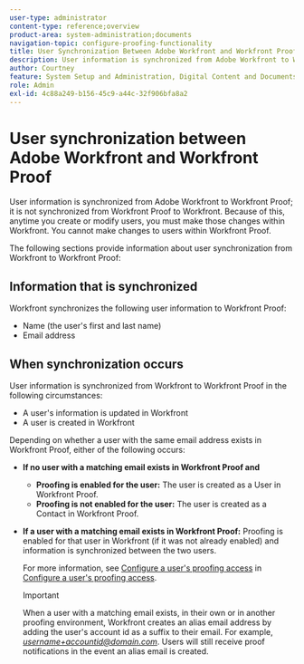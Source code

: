 ```yaml
---
user-type: administrator
content-type: reference;overview
product-area: system-administration;documents
navigation-topic: configure-proofing-functionality
title: User Synchronization Between Adobe Workfront and Workfront Proof
description: User information is synchronized from Adobe Workfront to Workfront Proof; it is not synchronized from Workfront Proof to Workfront. Because of this, anytime you create or modify users, you must make those changes within Workfront. You cannot make changes to users within Workfront Proof.
author: Courtney
feature: System Setup and Administration, Digital Content and Documents
role: Admin
exl-id: 4c88a249-b156-45c9-a44c-32f906bfa8a2
---
```

# User synchronization between Adobe Workfront and Workfront Proof

User information is synchronized from Adobe Workfront to Workfront Proof; it is not synchronized from Workfront Proof to Workfront. Because of this, anytime you create or modify users, you must make those changes within Workfront. You cannot make changes to users within Workfront Proof.

The following sections provide information about user synchronization from Workfront to Workfront Proof:

## Information that is synchronized

Workfront synchronizes the following user information to Workfront Proof:

* Name (the user's first and last name)
* Email address

## When synchronization occurs

User information is synchronized from Workfront to Workfront Proof in the following circumstances:

* A user's information is updated in Workfront
* A user is created in Workfront

Depending on whether a user with the same email address exists in Workfront Proof, either of the following occurs:

* **If no user with a matching email exists in Workfront Proof and** 

   * **Proofing is enabled for the user:** The user is created as a User in Workfront Proof.
   * **Proofing is not enabled for the user:** The user is created as a Contact in Workfront Proof.

* **If a user with a matching email exists in Workfront Proof:** Proofing is enabled for that user in Workfront (if it was not already enabled) and information is synchronized between the two users.

  For more information, see [Configure a user's proofing access](../../../administration-and-setup/manage-workfront/configure-proofing/configure-a-users-proofing-access.md) in [Configure a user's proofing access](../../../administration-and-setup/manage-workfront/configure-proofing/configure-a-users-proofing-access.md).

  >[!IMPORTANT]
  >
  >When a user with a matching email exists, in their own or in another proofing environment, Workfront creates an alias email address by adding the user's account id as a suffix to their email. For example, *username+accountid@domain.com*. Users will still receive proof notifications in the event an alias email is created.
